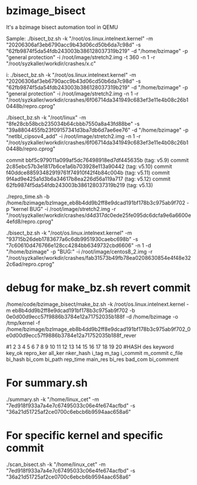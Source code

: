 # bzimage_bisect
It's a bzimage bisect automation tool in QEMU

Sample:
./bisect_bz.sh -k "/root/os.linux.intelnext.kernel" -m "20206306af3eb6790acc9b43d06cd50b6da7c98d" -s "62fb9874f5da54fdb243003b386128037319b219" -d "/home/bzimage" -p "general protection" -i /root/image/stretch2.img -t 360 -n 1 -r "/root/syzkaller/workdir/crashes/x.c"

i:
./bisect_bz.sh -k "/root/os.linux.intelnext.kernel" -m "20206306af3eb6790acc9b43d06cd50b6da7c98d" -s "62fb9874f5da54fdb243003b386128037319b219" -d "/home/bzimage" -p "general protection" -i /root/image/stretch2.img  -n 1 -r "/root/syzkaller/workdir/crashes/6f06714da341949c683ef3e11e4b08c26b10448b/repro.cprog"

./bisect_bz.sh -k "/root/linux" -m "8fe28cb58bcb235034b64cbbb7550a8a43fd88be" -s "39a8804455fb23f09157341d3ba7db6d7ae6ee76" -d "/home/bzimage" -p "netlbl_cipsov4_add" -i /root/image/stretch2.img  -n 1 -r "/root/syzkaller/workdir/crashes/6f06714da341949c683ef3e11e4b08c26b10448b/repro.cprog"

commit bbf5c979011a099af5dc76498918ed7df445635b (tag: v5.9)
commit 2c85ebc57b3e1817b6ce1a6b703928e113a90442 (tag: v5.10)
commit f40ddce88593482919761f74910f42f4b84c004b (tag: v5.11)
commit 9f4ad9e425a1d3b6a34617b8ea226d56a119a717 (tag: v5.12)
commit 62fb9874f5da54fdb243003b386128037319b219 (tag: v5.13)

./repro_time.sh -b /home/bzimage/bzImage_eb8b4dd9b2ff8e9dcad191bf178b3c975ab9f702 -p "kernel BUG" -i /root/image/stretch2.img -r "/root/syzkaller/workdir/crashes/d4d317dc0ede25fe095dc6dcfa9e6a6600e4efd8/repro.cprog"

./bisect_bz.sh -k "/root/os.linux.intelnext.kernel" -m "93715b26deb1783677a6c6db9951930caebc698b" -s "7c60610d476766e128cc4284bb6349732cbd6606" -n 1 -d "/home/bzimage" -p "BUG:" -i /root/image/centos8_2.img -r "/root/syzkaller/workdir/crashes/fab31573b49fb78ea0208630854e4f48e322c6ad/repro.cprog"

# debug for make_bz.sh revert commit
/home/code/bzimage_bisect/make_bz.sh -k /root/os.linux.intelnext.kernel -m eb8b4dd9b2ff8e9dcad191bf178b3c975ab9f702  -b 0e0d00d9ecc57f9886b3784e12a71752035b188f -d /home/bzimage -o /tmp/kernel -f /home/bzimage/bzImage_eb8b4dd9b2ff8e9dcad191bf178b3c975ab9f702_0e0d00d9ecc57f9886b3784e12a71752035b188f_rever


#1    2   3	      4      5         6       7         8     9     10       11       12     13      14     15      16       17       18     19     20
#HASH des keyword key_ok repro_ker all_ker nker_hash i_tag m_tag i_commit m_commit c_file bi_hash bi_com bi_path rep_time main_res bi_res bad_com bi_comment

# For summary.sh
./summary.sh -k "/home/linux_cet" -m "7ed918f933a7a4e7c67495033c06e4fe674acfbd" -s "36a21d51725af2ce0700c6ebcb6b9594aac658a6"

# For specific kernel and specific commit
./scan_bisect.sh -k "/home/linux_cet" -m "7ed918f933a7a4e7c67495033c06e4fe674acfbd" -s "36a21d51725af2ce0700c6ebcb6b9594aac658a6"

